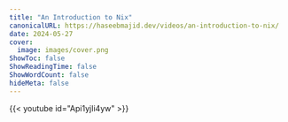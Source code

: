 ```yaml
---
title: "An Introduction to Nix"
canonicalURL: https://haseebmajid.dev/videos/an-introduction-to-nix/
date: 2024-05-27
cover:
  image: images/cover.png
ShowToc: false
ShowReadingTime: false
ShowWordCount: false
hideMeta: false
---
```


{{< youtube id="Api1yjIi4yw" >}}
